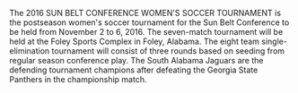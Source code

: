 The 2016 SUN BELT CONFERENCE WOMEN'S SOCCER TOURNAMENT is the postseason women's soccer tournament for the Sun Belt Conference to be held from November 2 to 6, 2016. The seven-match tournament will be held at the Foley Sports Complex in Foley, Alabama. The eight team single-elimination tournament will consist of three rounds based on seeding from regular season conference play. The South Alabama Jaguars are the defending tournament champions after defeating the Georgia State Panthers in the championship match.
